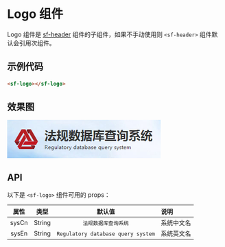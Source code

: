 # Logo 组件
Logo 组件是 [sf-header](./header.html) 组件的子组件，如果不手动使用则 `<sf-header>` 组件默认会引用次组件。

## 示例代码

```html
<sf-logo></sf-logo>
```

## 效果图

![preview](./media/logo.png)

## API
以下是 `<sf-logo>` 组件可用的 props：

| 属性 | 类型 | 默认值 | 说明 |
| :---: | :---: | :---: | :--- |
| sysCn | String | `法规数据库查询系统` | 系统中文名 |
| sysEn | String | `Regulatory database query system` | 系统英文名 |